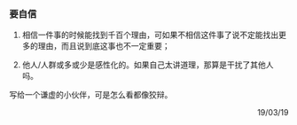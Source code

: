 ### 要自信

1. 相信一件事的时候能找到千百个理由，可如果不相信这件事了说不定能找出更多的理由，而且说到底这事也不一定重要；

2. 他人/人群或多或少是感性化的。如果自己太讲道理，那算是干扰了其他人吗。

写给一个谦虚的小伙伴，可是怎么看都像狡辩。

<p align="right">19/03/19</p>